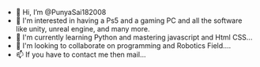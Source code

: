 - 👋 Hi, I’m @PunyaSai182008
- 👀 I'm interested in having a Ps5 and a gaming PC and all the software like unity, unreal engine, and many more.
- 🌱 I'm currently learning Python and mastering javascript and Html CSS...
- 💞️ I'm looking to collaborate on programming and Robotics Field....
- 📫 If you have to contact me then mail...

<!---
PunyaSai182008/PunyaSai182008 is a ✨ special ✨ repository because its `README.md` (this file) appears on your GitHub profile.
You can click the Preview link to take a look at your changes.
--->
